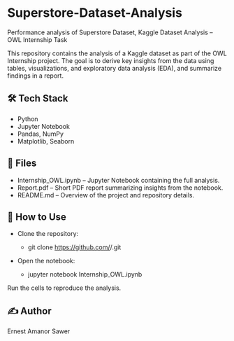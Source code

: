 # Superstore-Dataset-Analysis
Performance analysis of Superstore Dataset, Kaggle Dataset Analysis –  OWL Internship Task

This repository contains the analysis of a Kaggle dataset as part of the OWL Internship project.
The goal is to derive key insights from the data using tables, visualizations, and exploratory data analysis (EDA), and summarize findings in a report.

## 🛠 Tech Stack

- Python
- Jupyter Notebook
- Pandas, NumPy
- Matplotlib, Seaborn

## 📂 Files

- Internship_OWL.ipynb – Jupyter Notebook containing the full analysis.
- Report.pdf – Short PDF report summarizing insights from the notebook.
- README.md – Overview of the project and repository details.

## 🚀 How to Use

- Clone the repository:
  - git clone https://github.com/<your-username>/<your-repo-name>.git

- Open the notebook:
  - jupyter notebook Internship_OWL.ipynb

Run the cells to reproduce the analysis.

## ✍️ Author
Ernest Amanor Sawer
